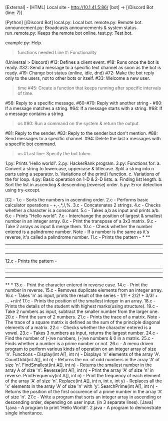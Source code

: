 [External] -
[HTML]
Local site - http://10.1.41.5:86/
[bot] -> [/Discord Bot (line: 7)]

[Python]
[/Discord Bot]
local.py: Local bot.
remote.py: Remote bot.
announcement.py: Broadcasts announcements & system status.
run_remote.py: Keeps the remote bot online.
test.py: Test bot.

example.py: Help.
> functions needed
Line #: Functionality

(Universal > Discord)
#13: Defines a client event.
#18: Runs once the bot is ready.
#32: Send a message to a specific text channel as soon as the bot is ready.
#19: Change bot status (online, idle, dnd)
#72: Make the bot reply only to the users, not to other bots or itself.
#33: Welcome a new user.
> time
#45: Create a function that keeps running after specific intervals of time.

#56: Reply to a specific message.
#60-#70: Reply with another string - 
#60: If a message matches a string.
#64: If a message starts with a string.
#68: If a message contains a string.
> os
#80: Run a command on the system & return the output.

#81: Reply to the sender.
#83: Reply to the sender but don't mention.
#88: Send messages to a specific channel.
#94: Delete the last x messages with a specific bot command.
> os
#Last line: Specify the bot token.

1.py: Prints 'Hello world!'.
2.py: HackerRank program.
3.py: Functions for:
a. Convert a string to lowercase, uppercase & titlecase. Split a string into n parts using a separator.
b. Variations of the print() function.
c. Variations of the for loop.
4.py: Basic operation on 1-D & 2-D lists.
a. Finding list length.
b. Sort the list in ascending & descending (reverse) order.
5.py: Error detection using try-except.

[C] -
1.c - Sorts the numbers in ascending order.
2.c - Performs basic calculator operations - +,-,*,/,%.
3.c - Concatenates 2 strings.
4.c - Checks whether a character is a consonant.
5.c - Takes a,b as input and prints a/b.
6.c - Prints "Hello world".
7.c - Interchange the position of largest & smallest number in an integer array.
8.c - Print the transpose of a 3x3 matrix.
9.c - Take 2 arrays as input & merge them.
10.c - Check whether the number entered is a palindrome number.
Note - If a number is the same as it's reverse, it's called a palindrome number.
11.c - Prints the pattern -
*
**
***
****
*****
12.c - Prints the pattern -
*****
****
***
**
*
13.c - Print the character entered in reverse case.
14.c - Print the number in reverse.
15.c - Removes duplicate elements from an integer array.
16.c - Takes 'n' as input, prints the result of the series - 1/1! + 2/2! + 3/3! + ... +n/n!
17.c - Prints the position of the smallest integer in an array.
18.c - Prints the details of the student with highest marks(using structure).
19.c - Take 2 numbers as input, subtract the smaller number from the larger one.
20.c - Print the sum of 2 numbers.
21.c - Prints the trace of a matrix.
Note - The trace of a square matrix is defined as the sum of the principle diagonal elements of a matrix.
22.c - Checks whether the character entered is a vowel.
23.c - Takes 3 numbers as input, returns the largest number.
24.c - Find the number of (-)ve numbers, (+)ve numbers & 0 in a matrix.
25.c - Finds whether a number is a prime number or not.
26.c - A menu driven program to perform various kinds of operation on an integer array of size 'n'. Functions -
Display(int A[], int n) - Displays 'n' elements of the array 'A'.
CountOdd(int A[], int n) - Returns the no. of odd numbers in the array 'A' of size 'n'.
FindSmallest(int A[], int n) - Returns the smallest number in the array A of size 'n'.
Reverse(int A[], int n) - Print the array 'A' of size 'n' in reverse.
PrintFrequency(int A[], int n) - Print the frequency of each element of the array 'A' of size 'n'.
Replace(int A[], int n, int x, int y) - Replaces all the 'x' elements in the array 'A' of size 'n' with 'y'.
SearchPrime(int A[], int n) - Returns the position of the first occurence of a prime number in the array 'A' of size 'n'.
27.c - Write a program that sorts an integer array in ascending or descending order, depending on user input.
(in 3 separate lines).
[Java]
1.java - A program to print 'Hello World!'.
2.java - A program to demonstrate single inheritance.